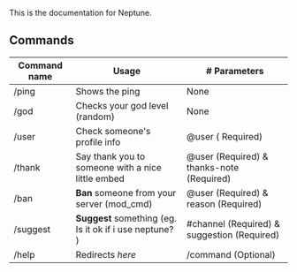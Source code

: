 This is the documentation for Neptune.

## Commands

| Command name          | Usage     | # Parameters                          |
|-----------------------|-----------|---------------------------------------|
| /ping                 | Shows the ping                  | None            |
| /god                  | Checks your god level (random)  | None |
| /user                 | Check someone's profile info  | @user ( Required)|
| /thank                | Say thank you to someone with a nice little embed  | @user (Required) & thanks-note (Required)|
| /ban                 | **Ban** someone from your server (mod_cmd)   | @user (Required) & reason (Required)|
| /suggest                 | **Suggest** something (eg. Is it ok if i use neptune? )   | #channel (Required) & suggestion (Required)|
| /help                 | Redirects *here*  | /command (Optional)|




